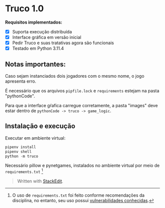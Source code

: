 

# Truco 1.0
  
  __Requisitos implementados:__  

 - [x] Suporta execução distribuída
 - [x] Interface gráfica em versão inicial
 - [x] Pedir Truco e suas tratativas agora são funcionais
 - [x] Testado em Python 3.11.4

## Notas importantes: 
Caso sejam instanciados dois jogadores com o mesmo nome, o jogo apresenta erro.

É necessário que os arquivos `pipfile.lock` e `requirements` estejam na pasta "pythonCode".

Para que a interface gŕafica carregue corretamente, a pasta "images" deve estar dentro de `pythonCode -> truco -> game_logic`.

## Instalação e execução

Executar em ambiente virtual:
```python
pipenv install
pipenv shell
python -m truco
```
  
Necessário pillow e pynetgames, instalados no ambiente virtual por meio de `requirements.txt` [^1]


> Written with [StackEdit](https://stackedit.io/).

[^1]: O uso de `requirements.txt` foi feito conforme recomendações da disciplina, no entanto, seu uso possui [vulnerabilidades conhecidas](https://medium.com/@tomagee/pip-freeze-requirements-txt-considered-harmful-f0bce66cf895).
